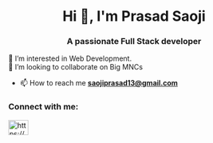 <h1 align="center">Hi 👋, I'm Prasad Saoji</h1>
<h3 align="center">A passionate Full Stack developer </h3>


<div>👀 I’m interested in Web Development.</div>
<div>💞️ I’m looking to collaborate on Big MNCs</div>

- 📫 How to reach me **saojiprasad13@gmail.com**

<h3 align="left">Connect with me:</h3>
<p align="left">
<a href="https://linkedin.com/in/https://www.linkedin.com/in/prasad-saoji-4638a024a/" target="blank"><img align="center" src="https://raw.githubusercontent.com/rahuldkjain/github-profile-readme-generator/master/src/images/icons/Social/linked-in-alt.svg" alt="https://www.linkedin.com/in/prasad-saoji-4638a024a/" height="30" width="40" /></a>
</p>
